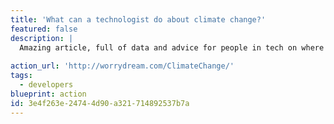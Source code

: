 ```yaml
---
title: 'What can a technologist do about climate change?'
featured: false
description: |
  Amazing article, full of data and advice for people in tech on where they can make a difference.
  
action_url: 'http://worrydream.com/ClimateChange/'
tags:
  - developers
blueprint: action
id: 3e4f263e-2474-4d90-a321-714892537b7a
---
```

